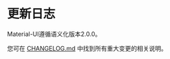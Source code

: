 # 更新日志

<p class="description">Material-UI遵循语义化版本2.0.0。</p>

您可在 [CHANGELOG.md](https://github.com/quizlet/material-ui/blob/master/CHANGELOG.md) 中找到所有重大变更的相关说明。

